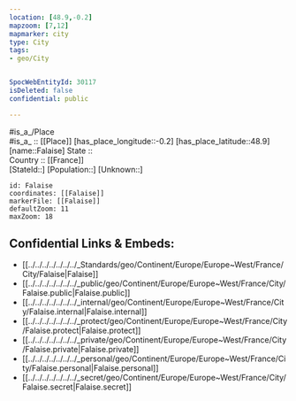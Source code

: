 ```yaml
---
location: [48.9,-0.2] 
mapzoom: [7,12] 
mapmarker: city 
type: City
tags:
- geo/City


SpocWebEntityId: 30117
isDeleted: false
confidential: public

---
```

#is_a_/Place  
#is_a_ :: [[Place]] 
[has_place_longitude::-0.2] 
[has_place_latitude::48.9] 
[name::Falaise] 
State ::  
Country :: [[France]]  
[StateId::] 
[Population::] 
[Unknown::] 


```leaflet
id: Falaise
coordinates: [[Falaise]] 
markerFile: [[Falaise]] 
defaultZoom: 11 
maxZoom: 18
```


## Confidential Links & Embeds: 
- [[../../../../../../../_Standards/geo/Continent/Europe/Europe~West/France/City/Falaise|Falaise]] 
- [[../../../../../../../_public/geo/Continent/Europe/Europe~West/France/City/Falaise.public|Falaise.public]] 
- [[../../../../../../../_internal/geo/Continent/Europe/Europe~West/France/City/Falaise.internal|Falaise.internal]] 
- [[../../../../../../../_protect/geo/Continent/Europe/Europe~West/France/City/Falaise.protect|Falaise.protect]] 
- [[../../../../../../../_private/geo/Continent/Europe/Europe~West/France/City/Falaise.private|Falaise.private]] 
- [[../../../../../../../_personal/geo/Continent/Europe/Europe~West/France/City/Falaise.personal|Falaise.personal]] 
- [[../../../../../../../_secret/geo/Continent/Europe/Europe~West/France/City/Falaise.secret|Falaise.secret]] 
